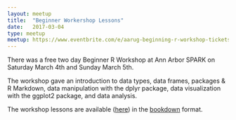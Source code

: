 ```yaml
---
layout: meetup
title:  "Beginner Workershop Lessons"
date:   2017-03-04
type: meetup
meetup: https://www.eventbrite.com/e/aarug-beginning-r-workshop-tickets-32003788192#
---
```


There was a free two day Beginner R Workshop at Ann Arbor SPARK on Saturday March 4th and Sunday March 5th.

The workshop gave an introduction to data types, data frames, packages & R Markdown, data manipulation with the dplyr package, data visualization with the ggplot2 package, and data analysis.

The workshop lessons are available ([here](http://annarborrusergroup.github.io/BeginnerWorkshop/)) in the [bookdown](https://bookdown.org) format.
